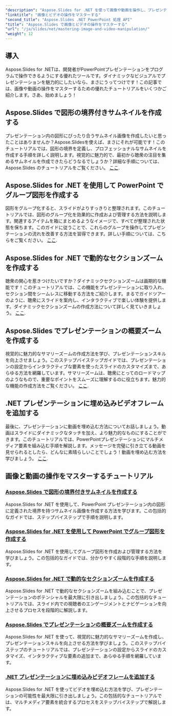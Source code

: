 ```yaml
---
"description": "Aspose.Slides for .NET を使って画像や動画を操作し、プレゼンテーションの質を高める方法を学びましょう。この包括的なガイドでは、ステップバイステップのチュートリアルを網羅しています。"
"linktitle": "画像とビデオの操作をマスターする"
"second_title": "Aspose.Slides .NET PowerPoint 処理 API"
"title": "Aspose.Slides で画像とビデオの操作をマスターする"
"url": "/ja/slides/net/mastering-image-and-video-manipulation/"
"weight": 12
---
```


## 導入

Aspose.Slides for .NETは、開発者がPowerPointプレゼンテーションをプログラムで操作できるようにする優れたツールです。ダイナミックなビジュアルでプレゼンテーションを魅力的にしたいなら、まさにうってつけです！この記事では、画像や動画の操作をマスターするための優れたチュートリアルをいくつかご紹介します。さあ、始めましょう！

## Aspose.Slides で図形の境界付きサムネイルを作成する

プレゼンテーション内の図形にぴったり合うサムネイル画像を作成したいと思ったことはありませんか？Aspose.Slidesを使えば、まさにそれが可能です！このチュートリアルでは、図形の境界を定義し、プロフェッショナルなサムネイルを作成する手順を詳しく説明します。視覚的に魅力的で、最初から聴衆の注目を集めるサムネイルを作成できたらどうなるでしょうか？詳細な手順については、Aspose.Slides のチュートリアルをご覧ください。 [ここ](./create-thumbnail-bounds-shape/).

## Aspose.Slides for .NET を使用して PowerPoint でグループ図形を作成する

図形をグループ化すると、スライドがよりすっきりと整理されます。このチュートリアルでは、図形のグループ化を効果的に作成および管理する方法を説明します。関連するアイテムを箱にまとめるようなイメージで、すべてが整理された状態を保ちます。このガイドに従うことで、これらのグループを操作してプレゼンテーションの流れを改善する方法を習得できます。詳しい手順については、こちらをご覧ください。 [ここ](./create-group-shapes/).

## Aspose.Slides for .NET で動的なセクションズームを作成する

聴衆の関心を惹きつけたいですか？ダイナミックセクションズームは画期的な機能です！このチュートリアルでは、この機能をプレゼンテーションに取り入れ、セクション間をシームレスに移動する方法をご紹介します。まるでガイドツアーのように、聴衆にスライドを案内し、インタラクティブで楽しい体験を提供します。ダイナミックセクションズームの作成方法について詳しく見ていきましょう。 [ここ](./create-dynamic-section-zoom/).

## Aspose.Slides でプレゼンテーションの概要ズームを作成する

視覚的に魅力的なサマリーズームの作成方法を学び、プレゼンテーションスキルを向上させましょう。このステップバイステップガイドでは、プレゼンテーションの設定からインタラクティブな要素を使ったスライドのカスタマイズまで、あらゆる方法を網羅しています。サマリーズームは、聴衆にとってのロードマップのようなもので、重要なポイントをスムーズに理解するのに役立ちます。魅力的な機能の作成方法をご覧ください。 [ここ](./create-summary-zoom/).

## .NET プレゼンテーションに埋め込みビデオフレームを追加する

最後に、プレゼンテーションに動画を埋め込む方法についてお話しましょう。動画はスライドにダイナミックなタッチを加え、より魅力的なものにすることができます。このチュートリアルでは、PowerPointプレゼンテーションにマルチメディア要素を組み込む手順を解説します。メッセージを完璧に引き立てる動画を見せられるとしたら、どんなに素晴らしいことでしょう！動画を埋め込む方法を学びましょう。 [ここ](./add-embedded-videos-frame/).

## 画像と動画の操作をマスターするチュートリアル
### [Aspose.Slides で図形の境界付きサムネイルを作成する](./create-thumbnail-bounds-shape/)
Aspose.Slides for .NET を使用して、PowerPoint プレゼンテーション内の図形に定義された境界を持つサムネイル画像を作成する方法を学びます。この包括的なガイドでは、ステップバイステップで手順を説明します。
### [Aspose.Slides for .NET を使用して PowerPoint でグループ図形を作成する](./create-group-shapes/)
Aspose.Slides for .NET を使用してグループ図形を作成および管理する方法を学びましょう。この包括的なガイドでは、分かりやすく段階的な手順を説明します。
### [Aspose.Slides for .NET で動的なセクションズームを作成する](./create-dynamic-section-zoom/)
Aspose.Slides for .NET で動的なセクションズームを組み込むことで、プレゼンテーションのポテンシャルを最大限に引き出しましょう。この包括的なチュートリアルでは、スライド内での視聴者のエンゲージメントとナビゲーションを向上させるプロセスを段階的に解説します。
### [Aspose.Slides でプレゼンテーションの概要ズームを作成する](./create-summary-zoom/)
Aspose.Slides for .NET を使って、視覚的に魅力的なサマリーズームを作成し、プレゼンテーションスキルを向上させる方法を学びましょう。このステップバイステップのチュートリアルでは、プレゼンテーションの設定からスライドのカスタマイズ、インタラクティブな要素の追加まで、あらゆる手順を網羅しています。
### [.NET プレゼンテーションに埋め込みビデオフレームを追加する](./add-embedded-videos-frame/)
Aspose.Slides for .NET を使ってビデオを埋め込む方法を学び、プレゼンテーションの可能性を最大限に引き出しましょう。この包括的なチュートリアルでは、マルチメディア要素を統合するプロセスをステップバイステップで解説します。